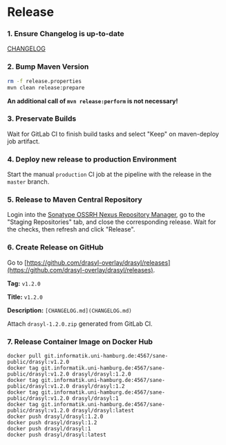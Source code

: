 # Release 

### 1. Ensure Changelog is up-to-date 

[CHANGELOG](https://github.com/drasyl-overlay/drasyl/blob/master/CHANGELOG.md)

### 2. Bump Maven Version

```bash
rm -f release.properties
mvn clean release:prepare
```

**An additional call of `mvn release:perform` is not necessary!**

### 3. Preservate Builds

Wait for GitLab CI to finish build tasks and select "Keep" on maven-deploy job artifact.

### 4. Deploy new release to production Environment

Start the manual `production` CI job at the pipeline with the release in the `master` branch.

### 5. Release to Maven Central Repository

Login into the [Sonatype OSSRH Nexus Repository Manager](https://oss.sonatype.org), go to the "Staging Repositories" tab, and close the corresponding release. Wait for the checks, then refresh and click "Release".

### 6. Create Release on GitHub

Go to [https://github.com/drasyl-overlay/drasyl/releases](https://github.com/drasyl-overlay/drasyl/releases).

**Tag:** `v1.2.0`

**Title:** `v1.2.0`

**Description:** `[CHANGELOG.md](CHANGELOG.md)`

Attach `drasyl-1.2.0.zip` generated from GitLab CI.

### 7. Release Container Image on Docker Hub

```
docker pull git.informatik.uni-hamburg.de:4567/sane-public/drasyl:v1.2.0
docker tag git.informatik.uni-hamburg.de:4567/sane-public/drasyl:v1.2.0 drasyl/drasyl:1.2.0
docker tag git.informatik.uni-hamburg.de:4567/sane-public/drasyl:v1.2.0 drasyl/drasyl:1.2
docker tag git.informatik.uni-hamburg.de:4567/sane-public/drasyl:v1.2.0 drasyl/drasyl:1
docker tag git.informatik.uni-hamburg.de:4567/sane-public/drasyl:v1.2.0 drasyl/drasyl:latest
docker push drasyl/drasyl:1.2.0
docker push drasyl/drasyl:1.2
docker push drasyl/drasyl:1
docker push drasyl/drasyl:latest
```


